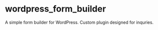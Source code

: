 # wordpress_form_builder
A simple form builder for WordPress. Custom plugin designed for inquries. 
